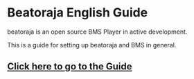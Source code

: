 # Beatoraja English Guide

beatoraja is an open source BMS Player in active development.

This is a guide for setting up beatoraja and BMS in general.

## [Click here to go to the Guide](https://github.com/wcko87/beatoraja-english-guide/wiki)
